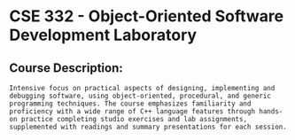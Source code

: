 # CSE 332 - Object-Oriented Software Development Laboratory 

## Course Description: 
	Intensive focus on practical aspects of designing, implementing and debugging software, using object-oriented, procedural, and generic programming techniques. The course emphasizes familiarity and proficiency with a wide range of C++ language features through hands-on practice completing studio exercises and lab assignments, supplemented with readings and summary presentations for each session.

